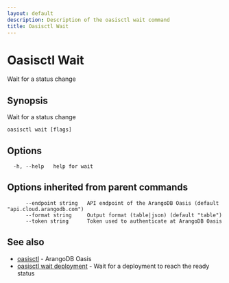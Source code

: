 ```yaml
---
layout: default
description: Description of the oasisctl wait command
title: Oasisctl Wait
---
```

# Oasisctl Wait

Wait for a status change

## Synopsis

Wait for a status change

```
oasisctl wait [flags]
```

## Options

```
  -h, --help   help for wait
```

## Options inherited from parent commands

```
      --endpoint string   API endpoint of the ArangoDB Oasis (default "api.cloud.arangodb.com")
      --format string     Output format (table|json) (default "table")
      --token string      Token used to authenticate at ArangoDB Oasis
```

## See also

* [oasisctl](oasisctl-options.html)	 - ArangoDB Oasis
* [oasisctl wait deployment](oasisctl-wait-deployment.html)	 - Wait for a deployment to reach the ready status

